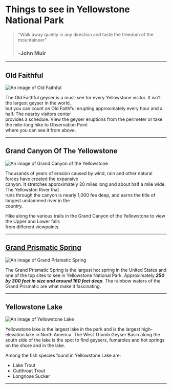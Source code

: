 # Things to see in Yellowstone National Park

> "Walk away quietly in any direction and taste the 
> freedom of the mountaineer"  
>
> ### -John Muir
>
>
***

## Old Faithful



![An image of Old Faithful](https://maketimetoseetheworld.com/wp-content/uploads/2017/09/Old-Faithful-Geyser.jpg.webp)  

The Old Faithful geyser is a must-see for every Yellowstone visitor. It isn't the largest geyser in the world,   
but you can count on Old Faithful erupting approximately every hour and a half. The nearby visitors center   
provides a schedule. View the geyser eruptions from the perimeter or take the mile-long hike to Observation Point   
 where you can see it from above. 

***
 ## Grand Canyon Of The Yellowstone

 ![An image of Grand Canyon of the Yellowstone](https://maketimetoseetheworld.com/wp-content/uploads/2017/09/Yellowstone-Lower-Falls-Artists-Point-2-PhotoJeepers-C-720x554.png.webp)

Thousands of years of erosion caused by wind, rain and other natural forces have created the expansive  
canyon. It stretches approximately 20 miles long and about half a mile wide. The Yellowston River that  
runs through the canyon is nearly 1,000 fee deep, and earns the title of longest undammed river in the  
country. 

Hike along the various trails in the Grand Canyon of the Yellowstone to view the Upper and Lower falls  
from different viewpoints.
***

## [Grand Prismatic Spring](https://www.nps.gov/places/000/grand-prismatic-spring.htm)

![An image of Grand Prismatic Spring](https://maketimetoseetheworld.com/wp-content/uploads/2017/09/Yellowstone-grand-prismatic-720x418.jpg.webp)  

The Grand Prismatic Spring is the largest hot spring in the United States and one of the top sites to see in Yellowstone National Park. Approximately **_250 by 300 feet in size and around 160 feet deep_**. The rainbow waters of the Grand Prismatic are what make it fascinating.
***

## Yellowstone Lake

![An image of Yellowstone Lake](https://maketimetoseetheworld.com/wp-content/uploads/2017/09/yellowstone-lake-52284_640.jpg.webp)

Yellowstone lake is the largest lake in the park and is the largest high-elevation lake in North America. The West Thumb Geyser Basin along the south side of the lake is the spot to find geysers, fumaroles and hot springs on the shore and in the lake.  

Among the fish species found in Yellowstone Lake are:
* Lake Trout
* Cutthroat Trout
* Longnose Sucker
***

















